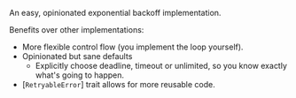 An easy, opinionated exponential backoff implementation.

Benefits over other implementations:
* More flexible control flow (you implement the loop yourself).
* Opinionated but sane defaults
    * Explicitly choose deadline, timeout or unlimited,
      so you know exactly what's going to happen.
* [`RetryableError`] trait allows for more reusable code.
